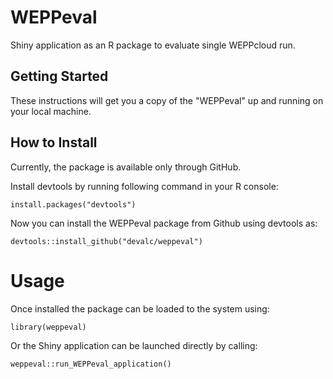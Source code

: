 # WEPPeval

Shiny application as an R package to evaluate single WEPPcloud run.         

## Getting Started

These instructions will get you a copy of the "WEPPeval" up and running on your local machine.

## How to Install

Currently, the package is available only through GitHub. 

Install devtools by running following command in your R console: 

```{r}
install.packages("devtools")
```

Now you can install the WEPPeval package from Github using devtools as:

```{r}
devtools::install_github("devalc/weppeval")
```
# Usage

Once installed the package can be loaded to the system using:
```{r}
library(weppeval)
```

Or the Shiny application can be launched directly by calling:


```{r}
weppeval::run_WEPPeval_application()
```
